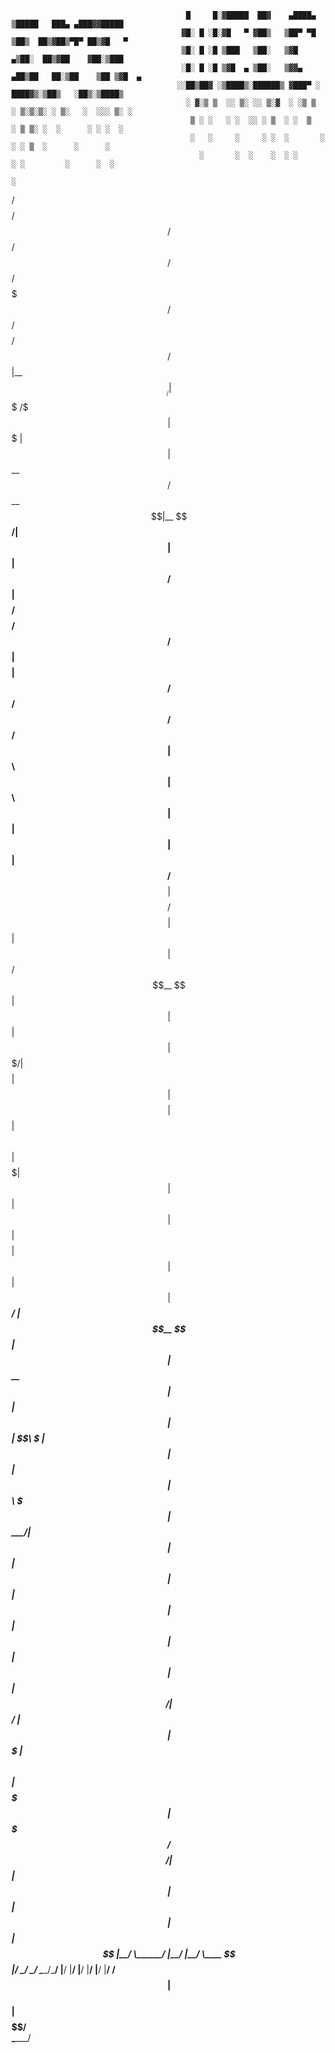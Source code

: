 




                                           █     █░▓█████  ██▓    ▄████▄  ▒█████   ███▄ ▄███▓▓█████ 
                                          ▓█░ █ ░█░▓█   ▀ ▓██▒   ▒██▀ ▀█ ▒██▒  ██▒▓██▒▀█▀ ██▒▓█   ▀
                                          ▒█░ █ ░█ ▒███   ▒██░   ▒▓█    ▄▒██░  ██▒▓██    ▓██░▒███
                                          ░█░ █ ░█ ▒▓█  ▄ ▒██░   ▒▓▓▄ ▄██▒██   ██░▒██    ▒██ ▒▓█  ▄
                                         ░░██▒██▓ ░▒████▒░██████▒ ▓███▀ ░ ████▓▒░▒██▒   ░██▒░▒████▒
                                           ░ ▓░▒ ▒  ░░ ▒░ ░░ ▒░▓  ░ ░▒ ▒  ░ ▒░▒░▒░ ░ ▒░   ░  ░░░ ▒░ ░
                                            ▒ ░ ░   ░ ░  ░░ ░ ▒  ░ ░  ▒    ░ ▒ ▒░ ░  ░      ░ ░ ░  ░
                                            ░   ░     ░     ░ ░  ░       ░ ░ ░ ▒  ░      ░      ░   
                                              ░       ░  ░    ░  ░ ░         ░ ░         ░      ░  ░
                                                                           ░ 

   /$$$$$$$$              /$$      /$$                 /$$   /$$                               /$$$$$$$   /$$$$$$  /$$$$$$$$ /$$   /$$
  |__  $$__/             | $$$    /$$$                | $$$ | $$                              | $$__  $$ /$$__  $$|__  $$__/| $$  | $$
     | $$  /$$$$$$       | $$$$  /$$$$ /$$   /$$      | $$$$| $$  /$$$$$$  /$$  /$$  /$$      | $$  \ $$| $$  \ $$   | $$   | $$  | $$
     | $$ /$$__  $$      | $$ $$/$$ $$| $$  | $$      | $$ $$ $$ /$$__  $$| $$ | $$ | $$      | $$$$$$$/| $$$$$$$$   | $$   | $$$$$$$$
     | $$| $$  \ $$      | $$  $$$| $$| $$  | $$      | $$  $$$$| $$$$$$$$| $$ | $$ | $$      | $$____/ | $$__  $$   | $$   | $$__  $$
     | $$| $$  | $$      | $$\  $ | $$| $$  | $$      | $$\  $$$| $$_____/| $$ | $$ | $$      | $$      | $$  | $$   | $$   | $$  | $$
     | $$|  $$$$$$/      | $$ \/  | $$|  $$$$$$$      | $$ \  $$|  $$$$$$$|  $$$$$/$$$$/      | $$      | $$  | $$   | $$   | $$  | $$
     |__/ \______/       |__/     |__/ \____  $$      |__/  \__/ \_______/ \_____/\___/       |__/      |__/  |__/   |__/   |__/  |__/
                                       /$$  | $$                                                                                      
                                      |  $$$$$$/                                                                                      
                                       \______/                                                                                       